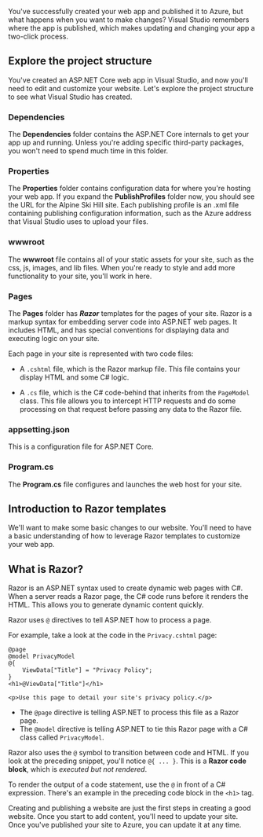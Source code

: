 You've successfully created your web app and published it to Azure, but what happens when you want to make changes? Visual Studio remembers where the app is published, which makes updating and changing your app a two-click process.

## Explore the project structure

You've created an ASP.NET Core web app in Visual Studio, and now you'll need to edit and customize your website. Let's explore the project structure to see what Visual Studio has created.

### Dependencies

The **Dependencies** folder contains the ASP.NET Core internals to get your app up and running. Unless you're adding specific third-party packages, you won't need to spend much time in this folder.

### Properties

The **Properties** folder contains configuration data for where you're hosting your web app. If you expand the **PublishProfiles** folder now, you should see the URL for the Alpine Ski Hill site. Each publishing profile is an .xml file containing publishing configuration information, such as the Azure address that Visual Studio uses to upload your files.

### wwwroot

The **wwwroot** file contains all of your static assets for your site, such as the css, js, images, and lib files. When you're ready to style and add more functionality to your site, you'll work in here.

### Pages

The **Pages** folder has _**Razor**_ templates for the pages of your site. Razor is a markup syntax for embedding server code into ASP.NET web pages. It includes HTML, and has special conventions for displaying data and executing logic on your site.

Each page in your site is represented with two code files:

- A `.cshtml` file, which is the Razor markup file. This file contains your display HTML and some C# logic.

- A `.cs` file, which is the C# code-behind that inherits from the `PageModel` class. This file allows you to intercept HTTP requests and do some processing on that request before passing any data to the Razor file.

### appsetting.json

This is a configuration file for ASP.NET Core.

### Program.cs

The **Program.cs** file configures and launches the web host for your site.

## Introduction to Razor templates

We'll want to make some basic changes to our website. You'll need to have a basic understanding of how to leverage Razor templates to customize your web app.

## What is Razor?

Razor is an ASP.NET syntax used to create dynamic web pages with C#. When a server reads a Razor page, the C# code runs before it renders the HTML. This allows you to generate dynamic content quickly.

Razor uses `@` directives to tell ASP.NET how to process a page.

For example, take a look at the code in the `Privacy.cshtml` page:

```aspx-csharp
@page
@model PrivacyModel
@{
    ViewData["Title"] = "Privacy Policy";
}
<h1>@ViewData["Title"]</h1>

<p>Use this page to detail your site's privacy policy.</p>
```

- The `@page` directive is telling ASP.NET to process this file as a Razor page.
- The `@model` directive is telling ASP.NET to tie this Razor page with a C# class called `PrivacyModel`.

Razor also uses the `@` symbol to transition between code and HTML. If you look at the preceding snippet, you'll notice `@{ ... }`. This is a **Razor code block**, which is _executed but not rendered_.

To render the output of a code statement, use the `@` in front of a C# expression. There's an example in the preceding code block in the `<h1>` tag.

Creating and publishing a website are just the first steps in creating a good website. Once you start to add content, you'll need to update your site. Once you've published your site to Azure, you can update it at any time.
